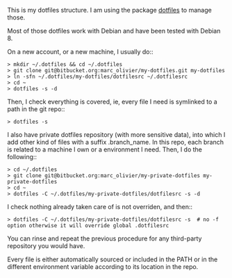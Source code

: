 This is my dotfiles structure. I am using the package [dotfiles](https://pypi.python.org/pypi/dotfiles) to manage those.

Most of those dotfiles work with Debian and have been tested with Debian 8.

On a new account, or a new machine, I usually do::

    > mkdir ~/.dotfiles && cd ~/.dotfiles
    > git clone git@bitbucket.org:marc_olivier/my-dotfiles.git my-dotfiles
    > ln -sfn ~/.dotfiles/my-dotfiles/dotfilesrc ~/.dotfilesrc
    > cd ~
    > dotfiles -s -d

Then, I check everything is covered, ie, every file I need is symlinked to a path in the git repo::

    > dotfiles -s

I also have private dotfiles repository (with more sensitive data), into which I add other kind of files with a suffix .branch_name.
In this repo, each branch is related to a machine I own or a environment I need. Then, I do the following::

    > cd ~/.dotfiles
    > git clone git@bitbucket.org:marc_olivier/my-private-dotfiles my-private-dotfiles
    > cd ~
    > dotfiles -C ~/.dotfiles/my-private-dotfiles/dotfilesrc -s -d

I check nothing already taken care of is not overriden, and then::

    > dotfiles -C ~/.dotfiles/my-private-dotfiles/dotfilesrc -s  # no -f option otherwise it will override global .dotfilesrc

You can rinse and repeat the previous procedure for any third-party repository you would have.

Every file is either automatically sourced or included in the PATH or in the different environment variable according to its location in the repo.
